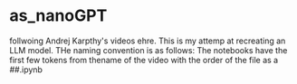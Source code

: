 # as_nanoGPT

follwoing Andrej Karpthy's videos ehre.
This is my attemp at recreating an LLM model.
THe naming convention is as follows:
The notebooks have the first few tokens from thename of the video with the order of the file as a _##_.ipynb

